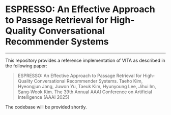 # ESPRESSO: An Effective Approach to Passage Retrieval for High-Quality Conversational Recommender Systems

---

This repository provides a reference implementation of VITA as described in the following paper:

> ESPRESSO: An Effective Approach to Passage Retrieval for High-Quality Conversational Recommender Systems. 
> Taeho Kim, Hyeongjun Jang, Juwon Yu, Taeuk Kim, Hyunyoung Lee, Jihui Im, Sang-Wook Kim.
> The 39th Annual AAAI Conference on Artificial Intelligence (AAAI 2025)


The codebase will be provided shortly.